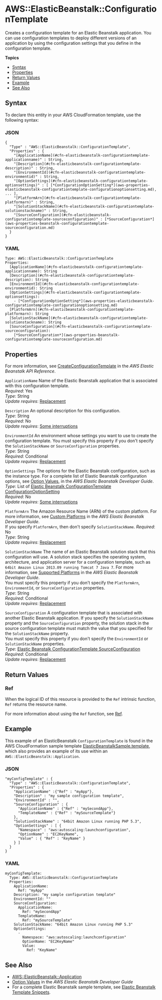 # AWS::ElasticBeanstalk::ConfigurationTemplate<a name="aws-resource-beanstalk-configurationtemplate"></a>

Creates a configuration template for an Elastic Beanstalk application\. You can use configuration templates to deploy different versions of an application by using the configuration settings that you define in the configuration template\.

**Topics**
+ [Syntax](#aws-resource-elasticbeanstalk-configurationtemplate-syntax)
+ [Properties](#w4ab1c21c10d642b9)
+ [Return Values](#w4ab1c21c10d642c11)
+ [Example](#w4ab1c21c10d642c13)
+ [See Also](#w4ab1c21c10d642c15)

## Syntax<a name="aws-resource-elasticbeanstalk-configurationtemplate-syntax"></a>

To declare this entity in your AWS CloudFormation template, use the following syntax:

### JSON<a name="aws-resource-elasticbeanstalk-configurationtemplate-syntax.json"></a>

```
{
  "Type" : "AWS::ElasticBeanstalk::ConfigurationTemplate",
  "Properties" : {  
    "[ApplicationName](#cfn-elasticbeanstalk-configurationtemplate-applicationname)" : String,
    "[Description](#cfn-elasticbeanstalk-configurationtemplate-description)" : String,
    "[EnvironmentId](#cfn-elasticbeanstalk-configurationtemplate-environmentid)" : String,
    "[OptionSettings](#cfn-elasticbeanstalk-configurationtemplate-optionsettings)" : [ [*ConfigurationOptionSetting*](aws-properties-elasticbeanstalk-configurationtemplate-configurationoptionsetting.md), ... ],
    "[PlatformArn](#cfn-elasticbeanstalk-configurationtemplate-platformarn)" : String,
    "[SolutionStackName](#cfn-elasticbeanstalk-configurationtemplate-solutionstackname)" : String,
    "[SourceConfiguration](#cfn-elasticbeanstalk-configurationtemplate-sourceconfiguration)" : [*SourceConfiguration*](aws-properties-beanstalk-configurationtemplate-sourceconfiguration.md)
  } 
}
```

### YAML<a name="aws-resource-elasticbeanstalk-configurationtemplate-syntax.yaml"></a>

```
Type: AWS::ElasticBeanstalk::ConfigurationTemplate
Properties:
  [ApplicationName](#cfn-elasticbeanstalk-configurationtemplate-applicationname): String
  [Description](#cfn-elasticbeanstalk-configurationtemplate-description): String
  [EnvironmentId](#cfn-elasticbeanstalk-configurationtemplate-environmentid): String
  [OptionSettings](#cfn-elasticbeanstalk-configurationtemplate-optionsettings):
    - [*ConfigurationOptionSetting*](aws-properties-elasticbeanstalk-configurationtemplate-configurationoptionsetting.md)
  [PlatformArn](#cfn-elasticbeanstalk-configurationtemplate-platformarn): String
  [SolutionStackName](#cfn-elasticbeanstalk-configurationtemplate-solutionstackname): String
  [SourceConfiguration](#cfn-elasticbeanstalk-configurationtemplate-sourceconfiguration):
    [*SourceConfiguration*](aws-properties-beanstalk-configurationtemplate-sourceconfiguration.md)
```

## Properties<a name="w4ab1c21c10d642b9"></a>

For more information, see [ CreateConfigurationTemplate](https://docs.aws.amazon.com/elasticbeanstalk/latest/api/API_CreateConfigurationTemplate.html) in the *AWS Elastic Beanstalk API Reference*\.

`ApplicationName`  <a name="cfn-elasticbeanstalk-configurationtemplate-applicationname"></a>
Name of the Elastic Beanstalk application that is associated with this configuration template\.  
*Required*: Yes  
*Type*: String  
*Update requires*: [Replacement](using-cfn-updating-stacks-update-behaviors.md#update-replacement)

`Description`  <a name="cfn-elasticbeanstalk-configurationtemplate-description"></a>
An optional description for this configuration\.  
*Type*: String  
*Required*: No  
*Update requires*: [Some interruptions](using-cfn-updating-stacks-update-behaviors.md#update-some-interrupt)

`EnvironmentId`  <a name="cfn-elasticbeanstalk-configurationtemplate-environmentid"></a>
An environment whose settings you want to use to create the configuration template\. You must specify this property if you don't specify the `SolutionStackName` or `SourceConfiguration` properties\.  
*Type*: String  
*Required*: Conditional  
*Update requires*: [Replacement](using-cfn-updating-stacks-update-behaviors.md#update-replacement)

`OptionSettings`  <a name="cfn-elasticbeanstalk-configurationtemplate-optionsettings"></a>
The options for the Elastic Beanstalk configuration, such as the instance type\. For a complete list of Elastic Beanstalk configuration options, see [ Option Values](https://docs.aws.amazon.com/elasticbeanstalk/latest/dg/command-options.html), in the *AWS Elastic Beanstalk Developer Guide*\.  
*Type*: List of [Elastic Beanstalk ConfigurationTemplate ConfigurationOptionSetting](aws-properties-elasticbeanstalk-configurationtemplate-configurationoptionsetting.md)   
*Required*: No  
*Update requires*: [Some interruptions](using-cfn-updating-stacks-update-behaviors.md#update-some-interrupt)

`PlatformArn`  <a name="cfn-elasticbeanstalk-configurationtemplate-platformarn"></a>
The Amazon Resource Name \(ARN\) of the custom platform\. For more information, see [ Custom Platforms](https://docs.aws.amazon.com/elasticbeanstalk/latest/dg/custom-platforms.html) in the *AWS Elastic Beanstalk Developer Guide*\.  
If you specify `PlatformArn`, then don't specify `SolutionStackName`\.
 *Required*: No  
 *Type*: String  
 *Update requires*: [Replacement](using-cfn-updating-stacks-update-behaviors.md#update-replacement) 

`SolutionStackName`  <a name="cfn-elasticbeanstalk-configurationtemplate-solutionstackname"></a>
The name of an Elastic Beanstalk solution stack that this configuration will use\. A solution stack specifies the operating system, architecture, and application server for a configuration template, such as `64bit Amazon Linux 2013.09 running Tomcat 7 Java 7`\. For more information, see [Supported Platforms](https://docs.aws.amazon.com/elasticbeanstalk/latest/dg/concepts.platforms.html) in the *AWS Elastic Beanstalk Developer Guide*\.  
You must specify this property if you don't specify the `PlatformArn`, `EnvironmentId`, or `SourceConfiguration` properties\.  
*Type*: String  
*Required*: Conditional  
*Update requires*: [Replacement](using-cfn-updating-stacks-update-behaviors.md#update-replacement)

`SourceConfiguration`  <a name="cfn-elasticbeanstalk-configurationtemplate-sourceconfiguration"></a>
A configuration template that is associated with another Elastic Beanstalk application\. If you specify the `SolutionStackName` property and the `SourceConfiguration` property, the solution stack in the source configuration template must match the value that you specified for the `SolutionStackName` property\.  
You must specify this property if you don't specify the `EnvironmentId` or `SolutionStackName` properties\.  
*Type*: [Elastic Beanstalk ConfigurationTemplate SourceConfiguration](aws-properties-beanstalk-configurationtemplate-sourceconfiguration.md)  
*Required*: Conditional  
*Update requires*: [Replacement](using-cfn-updating-stacks-update-behaviors.md#update-replacement)

## Return Values<a name="w4ab1c21c10d642c11"></a>

### Ref<a name="w4ab1c21c10d642c11b2"></a>

When the logical ID of this resource is provided to the `Ref` intrinsic function, `Ref` returns the resource name\.

For more information about using the `Ref` function, see [Ref](intrinsic-function-reference-ref.md)\.

## Example<a name="w4ab1c21c10d642c13"></a>

This example of an ElasticBeanstalk `ConfigurationTemplate` is found in the AWS CloudFormation sample template [ElasticBeanstalkSample\.template](https://s3.amazonaws.com/cloudformation-templates-us-east-1/ElasticBeanstalkSample.template), which also provides an example of its use within an `AWS::ElasticBeanstalk::Application`\.

### JSON<a name="aws-resource-elasticbeanstalk-configurationtemplate-example.json"></a>

```
"myConfigTemplate" : { 
  "Type" : "AWS::ElasticBeanstalk::ConfigurationTemplate",
  "Properties" : {
    "ApplicationName" :{"Ref" : "myApp"},
    "Description" : "my sample configuration template",
    "EnvironmentId" : "",
    "SourceConfiguration" : {
      "ApplicationName" : {"Ref" : "mySecondApp"},
      "TemplateName" : {"Ref" : "mySourceTemplate"}
    }, 
    "SolutionStackName" : "64bit Amazon Linux running PHP 5.3",
    "OptionSettings" : [ {
      "Namespace" : "aws:autoscaling:launchconfiguration",
      "OptionName" : "EC2KeyName",
      "Value" : { "Ref" : "KeyName" }
    } ]
  }
}
```

### YAML<a name="aws-resource-elasticbeanstalk-configurationtemplate-example.yaml"></a>

```
myConfigTemplate: 
  Type: AWS::ElasticBeanstalk::ConfigurationTemplate
  Properties: 
    ApplicationName: 
      Ref: "myApp"
    Description: "my sample configuration template"
    EnvironmentId: ""
    SourceConfiguration: 
      ApplicationName: 
        Ref: "mySecondApp"
      TemplateName: 
        Ref: "mySourceTemplate"
    SolutionStackName: "64bit Amazon Linux running PHP 5.3"
    OptionSettings: 
      - 
        Namespace: "aws:autoscaling:launchconfiguration"
        OptionName: "EC2KeyName"
        Value: 
          Ref: "KeyName"
```

## See Also<a name="w4ab1c21c10d642c15"></a>
+ [AWS::ElasticBeanstalk::Application](aws-properties-beanstalk.md)
+ [Option Values](http://docs.aws.amazon.com/elasticbeanstalk/latest/dg/command-options.html) in the *AWS Elastic Beanstalk Developer Guide*
+ For a complete Elastic Beanstalk sample template, see [Elastic Beanstalk Template Snippets](quickref-elasticbeanstalk.md)\.